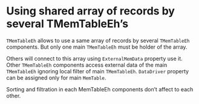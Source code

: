 # Using shared array of records by several TMemTableEh’s


`TMemTableEh` allows to use a same array of records by several `TMemTableEh` components. But only one main `TMemTableEh` must be holder of the array. 

Others will connect to this array using `ExternalMemData` property use it. Other `TMemTableEh` components access external data of the main `TMemTableEh` ignoring local filter of main `TMemTableEh`. `DataDriver` property can be assigned only for main `MemTable`. 

Sorting and filtration in each MemTableEh components don’t affect to each other.